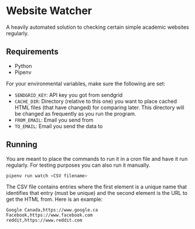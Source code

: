 # Website Watcher

A heavily automated solution to checking certain simple academic websites
regularly.

## Requirements

- Python
- Pipenv

For your environmental variables, make sure the following are set:

- `SENDGRID_KEY`: API key you got from sendgrid
- `CACHE_DIR`: Directory (relative to this one) you want to place cached HTML
  files (that have changed) for comparing later. This directory will be changed
  as frequently as you run the program.
- `FROM_EMAIL`: Email you send from
- `TO_EMAIL`: Email you send the data to

## Running

You are meant to place the commands to run it in a cron file and have it run
regularly. For testing purposes you can also run it manually.

```bash
pipenv run watch <CSV filename>
```

The CSV file contains entries where the first element is a unique name that
identifies that entry (must be unique) and the second element is the URL to get
the HTML from. Here is an example:

```csv
Google Canada,https://www.google.ca
Facebook,https://www.facebook.com
reddit,https://www.reddit.com
```
